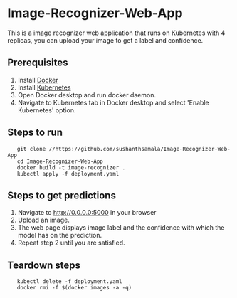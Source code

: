 # Image-Recognizer-Web-App
This is a image recognizer web application that runs on Kubernetes with 4 replicas, you can upload your image to get a label and confidence.
## Prerequisites
1. Install [Docker](https://docs.docker.com/get-docker/)
2. Install [Kubernetes](https://kubernetes.io/docs/tasks/tools/install-kubectl/)
3. Open Docker desktop and run docker daemon.
4. Navigate to Kubernetes tab in Docker desktop and select 'Enable Kubernetes' option. 
## Steps to run
 ```
    git clone //https://github.com/sushanthsamala/Image-Recognizer-Web-App
    cd Image-Recognizer-Web-App
    docker build -t image-recognizer .
    kubectl apply -f deployment.yaml
 ```
## Steps to get predictions
1. Navigate to http://0.0.0.0:5000 in your browser
2. Upload an image.
3. The web page displays image label and the confidence with which the model has on the prediction.
4. Repeat step 2 until you are satisfied.
## Teardown steps
```
   kubectl delete -f deployment.yaml
   docker rmi -f $(docker images -a -q)
```
